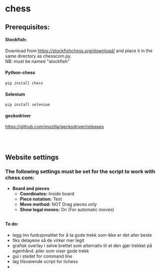 # chess

## Prerequisites:
#### Stockfish:
Download from https://stockfishchess.org/download/ and place it in the same directory as chesscom.py.  
NB: must be named "stockfish"

#### Python-chess  
`pip install chess `

#### Selenium
`pip install selenium `  

#### geckodriver
https://github.com/mozilla/geckodriver/releases

<br><br>
## Website settings

### The following settings must be set for the script to work with chess.com:
 * **Board and pieces**
   * **Coordinates:** Inside board
   * **Piece notation:** Text
   * **Move method:** NOT Drag pieces only
   * **Show legal moves:** On (For automatic moves) 
##

#### To do:
 * legg inn funksjonalitet for å ta gode trekk som ikke er det aller beste
 * fiks delayene så de virker mer legit
 * grafisk overlay i selve brettet som alternativ til at den gjør trekket på egenhånd. piler som viser gode trekk
 * gui i stedet for command line
 * lag tilsvarende script for lichess
 * 
